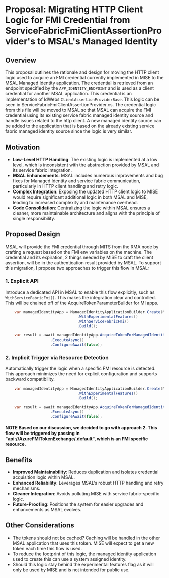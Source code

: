
# Proposal: Migrating HTTP Client Logic for FMI Credential from ServiceFabricFmiClientAssertionProvider's to MSAL's Managed Identity

## Overview
This proposal outlines the rationale and design for moving the HTTP client logic used to acquire an FMI credential currently implemented in MISE to the MSAL Managed Identity application. The credential is retrieved from an endpoint specified by the `APP_IDENTITY_ENDPOINT` and is used as a client credential for another MSAL application. This credential is an implementation of IdWebs `ClientAssertionProviderBase`. This logic can be seen in ServiceFabricFmiClientAssertionProvider.cs. The credential logic from this file will be moved to MSAL so that MSAL can acquire the FMI credential using its existing service fabric managed identity source and handle issues related to the http client. A new managed identity source can be added to the application that is based on the already existing service fabric managed identity source since the logic is very similar. 

## Motivation
- **Low-Level HTTP Handling**: The existing logic is implemented at a low level, which is inconsistent with the abstraction provided by MSAL and its service fabric integration.
- **MSAL Enhancements**: MSAL includes numerous improvements and bug fixes for Managed Identity and service fabric communication, particularly in HTTP client handling and retry logic.
- **Complex Integration**: Exposing the updated HTTP client logic to MISE would require significant additional logic in both MSAL and MISE, leading to increased complexity and maintenance overhead.
- **Code Consolidation**: Centralizing the logic within MSAL ensures a cleaner, more maintainable architecture and aligns with the principle of single responsibility.

## Proposed Design
MSAL will provide the FMI credential through MITS from the RMA node by crafting a request based on the FMI env variables on the machine. The credential and its expiration, 2 things needed by MISE to craft the client assertion, will be in the authentication result provided by MSAL.
To support this migration, I propose two approaches to trigger this flow in MSAL:

### 1. Explicit API
Introduce a dedicated API in MSAL to enable this flow explicitly, such as `WithServiceFabricFmi()`. This makes the integration clear and controlled. This will be chained off of the AcquireTokenParameterBuilder for MI apps.

```csharp
    var managedIdentityApp = ManagedIdentityApplicationBuilder.Create(ManagedIdentityId.SystemAssigned)
                                .WithExperimentalFeatures()
                                .WithServiceFabricFmi()
                                .Build();

    var result = await managedIdentityApp.AcquireTokenForManagedIdentity(someResource)
                    .ExecuteAsync()
                    .ConfigureAwait(false);
```


### 2. Implicit Trigger via Resource Detection
Automatically trigger the logic when a specific FMI resource is detected. This approach minimizes the need for explicit configuration and supports backward compatibility.

```csharp
    var managedIdentityApp = ManagedIdentityApplicationBuilder.Create(ManagedIdentityId.SystemAssigned)
                                .WithExperimentalFeatures()
                                .Build();

    var result = await managedIdentityApp.AcquireTokenForManagedIdentity("api://AzureFMITokenExchange/.default") //Or the GUID version
                    .ExecuteAsync()
                    .ConfigureAwait(false);
```
#### NOTE Based on our discussion, we decided to go with approach 2. This flow will be triggered by passing in "api://AzureFMITokenExchange/.default", which is an FMI specific resource.
## Benefits
- **Improved Maintainability**: Reduces duplication and isolates credential acquisition logic within MSAL.
- **Enhanced Reliability**: Leverages MSAL’s robust HTTP handling and retry mechanisms.
- **Cleaner Integration**: Avoids polluting MISE with service fabric-specific logic.
- **Future-Proofing**: Positions the system for easier upgrades and enhancements as MSAL evolves.

## Other Considerations

- The tokens should not be cached? Caching will be handled in the other MSAL application that uses this token. MISE will expect to get a new token each time this flow is used.
- To reduce the footprint of this logic, the managed identity application used to create this can use a system assigned identity.
- Should this logic stay behind the experimental features flag as it will only be used by MISE and is not intended for public use.
